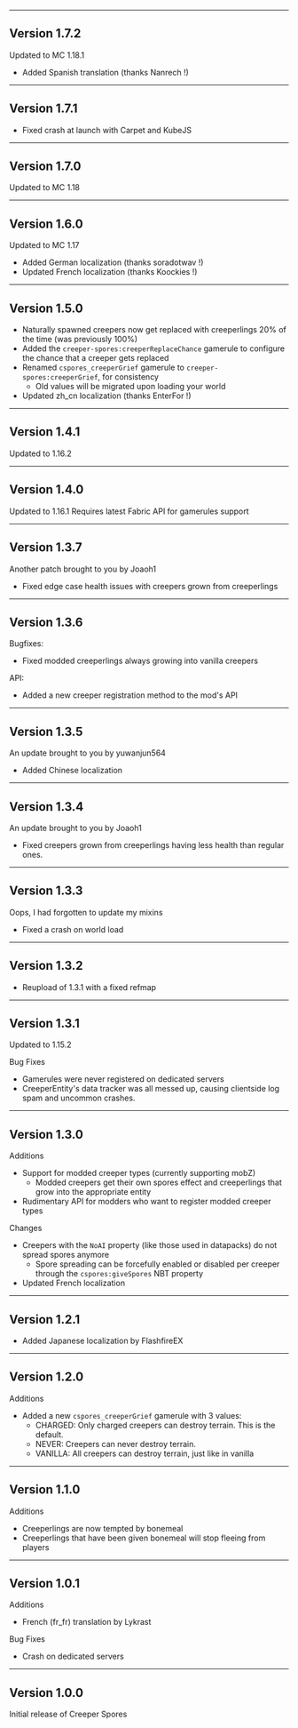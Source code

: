 ------------------------------------------------------
Version 1.7.2
------------------------------------------------------
Updated to MC 1.18.1

- Added Spanish translation (thanks Nanrech !)

------------------------------------------------------
Version 1.7.1
------------------------------------------------------
- Fixed crash at launch with Carpet and KubeJS

------------------------------------------------------
Version 1.7.0
------------------------------------------------------
Updated to MC 1.18

------------------------------------------------------
Version 1.6.0
------------------------------------------------------
Updated to MC 1.17

- Added German localization (thanks soradotwav !)
- Updated French localization (thanks Koockies !)

------------------------------------------------------
Version 1.5.0
------------------------------------------------------
- Naturally spawned creepers now get replaced with creeperlings 20% of the time (was previously 100%)
- Added the `creeper-spores:creeperReplaceChance` gamerule to configure the chance that a creeper gets replaced
- Renamed `cspores_creeperGrief` gamerule to `creeper-spores:creeperGrief`, for consistency
  - Old values will be migrated upon loading your world
- Updated zh_cn localization (thanks EnterFor !)

------------------------------------------------------
Version 1.4.1
------------------------------------------------------
Updated to 1.16.2

------------------------------------------------------
Version 1.4.0
------------------------------------------------------
Updated to 1.16.1
Requires latest Fabric API for gamerules support

------------------------------------------------------
Version 1.3.7
------------------------------------------------------
Another patch brought to you by Joaoh1
- Fixed edge case health issues with creepers grown from creeperlings

------------------------------------------------------
Version 1.3.6
------------------------------------------------------
Bugfixes:
- Fixed modded creeperlings always growing into vanilla creepers

API:
- Added a new creeper registration method to the mod's API

------------------------------------------------------
Version 1.3.5
------------------------------------------------------
An update brought to you by yuwanjun564
- Added Chinese localization

------------------------------------------------------
Version 1.3.4
------------------------------------------------------
An update brought to you by Joaoh1
- Fixed creepers grown from creeperlings having less health than regular ones.

------------------------------------------------------
Version 1.3.3
------------------------------------------------------
Oops, I had forgotten to update my mixins

- Fixed a crash on world load

------------------------------------------------------
Version 1.3.2
------------------------------------------------------
- Reupload of 1.3.1 with a fixed refmap

------------------------------------------------------
Version 1.3.1
------------------------------------------------------
Updated to 1.15.2

Bug Fixes
- Gamerules were never registered on dedicated servers
- CreeperEntity's data tracker was all messed up, causing clientside log spam and uncommon crashes.

------------------------------------------------------
Version 1.3.0
------------------------------------------------------
Additions
- Support for modded creeper types (currently supporting mobZ)
    - Modded creepers get their own spores effect and creeperlings that grow into the appropriate entity
- Rudimentary API for modders who want to register modded creeper types

Changes
- Creepers with the `NoAI` property (like those used in datapacks) do not spread spores anymore
    - Spore spreading can be forcefully enabled or disabled per creeper through the `cspores:giveSpores` NBT property
- Updated French localization

------------------------------------------------------
Version 1.2.1
------------------------------------------------------
- Added Japanese localization by FlashfireEX
    
------------------------------------------------------
Version 1.2.0
------------------------------------------------------
Additions
- Added a new `cspores_creeperGrief` gamerule with 3 values:
    - CHARGED: Only charged creepers can destroy terrain. This is the default.
    - NEVER: Creepers can never destroy terrain.
    - VANILLA: All creepers can destroy terrain, just like in vanilla

------------------------------------------------------
Version 1.1.0
------------------------------------------------------
Additions
- Creeperlings are now tempted by bonemeal
- Creeperlings that have been given bonemeal will stop fleeing from players

------------------------------------------------------
Version 1.0.1
------------------------------------------------------
Additions
- French (fr_fr) translation by Lykrast

Bug Fixes
- Crash on dedicated servers


------------------------------------------------------
Version 1.0.0
------------------------------------------------------
Initial release of Creeper Spores